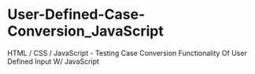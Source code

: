 # User-Defined-Case-Conversion_JavaScript
HTML / CSS / JavaScript - Testing Case Conversion Functionality Of User Defined Input W/ JavaScript
